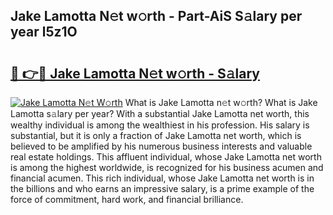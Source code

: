 ## Jake Lamotta N𝚎t w𝚘rth - Part-AiS S𝚊lary per year l5z1O

# <h2><a href="http://gc4pw1.nevu.top/?p=Jake+Lamotta">🔗 👉🔴 Jake Lamotta N𝚎t w𝚘rth - S𝚊lary</a></h2>

[![Jake Lamotta N𝚎t W𝚘rth](https://i.imgur.com/Oavwk0R.jpeg)](http://gc4pw1.nevu.top/?p=Jake+Lamotta)
What is Jake Lamotta n𝚎t w𝚘rth? What is Jake Lamotta s𝚊lary per year?
With a substantial Jake Lamotta net worth, this wealthy individual is among the wealthiest in his profession. His salary is substantial, but it is only a fraction of Jake Lamotta net worth, which is believed to be amplified by his numerous business interests and valuable real estate holdings. This affluent individual, whose Jake Lamotta net worth is among the highest worldwide, is recognized for his business acumen and financial acumen. This rich individual, whose Jake Lamotta net worth is in the billions and who earns an impressive salary, is a prime example of the force of commitment, hard work, and financial brilliance.
